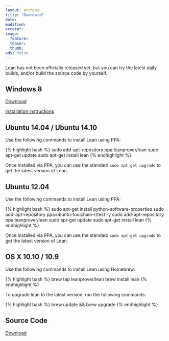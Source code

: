 ```yaml
---
layout: archive
title: "Download"
date:
modified:
excerpt:
image:
  feature:
  teaser:
  thumb:
ads: false
---
```


Lean has not been officially released yet, but you can try the latest daily
builds, and/or build the source code by yourself.

Windows 8
---------

[Download](https://github.com/leanprover/bin/blob/master/lean-0.2.0-windows.zip?raw=true)

[Installation instructions](wininst)

Ubuntu 14.04 / Ubuntu 14.10
---------------------------

Use the following commands to install Lean using PPA:

{% highlight bash %}
sudo add-apt-repository ppa:leanprover/lean
sudo apt-get update
sudo apt-get install lean
{% endhighlight %}

Once installed via PPA, you can use the standard `sudo apt-get upgrade` to get the latest version of Lean.


Ubuntu 12.04
------------

Use the following commands to install Lean using PPA:

{% highlight bash %}
sudo apt-get install python-software-properties
sudo add-apt-repository ppa:ubuntu-toolchain-r/test -y
sudo add-apt-repository ppa:leanprover/lean
sudo apt-get update
sudo apt-get install lean
{% endhighlight %}

Once installed via PPA, you can use the standard `sudo apt-get upgrade` to get the latest version of Lean.


OS X 10.10 / 10.9
-----------------

Use the following commands to install Lean using Homebrew:

{% highlight bash %}
brew tap leanprover/lean
brew install lean
{% endhighlight %}

To upgrade lean to the latest version, run the following commands:

{% highlight bash %}
brew update && brew upgrade
{% endhighlight %}


Source Code
-----------

[Download](http://github.com/leanprover/lean/archive/master.zip)
